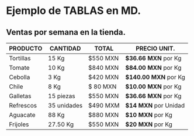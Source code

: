 # Ejemplo de TABLAS en MD.
## Ventas por semana en la tienda.

| PRODUCTO    | CANTIDAD    | TOTAL | PRECIO UNIT. |
| ----------- | ----------- | ----------- | ----------- |
| Tortillas   | 15 Kg       | $550 MXN | **$36.66 MXN** por Kg |
| Tomate      | 10 Kg       | $840 MXN | **$84.00 MXN** por Kg |
| Cebolla     | 3 Kg        | $420 MXN | **$140.00 MXN** por Kg|
| Chile       | 8 Kg        | $ 80 MXN | **$10.00 MXN** por Kg |
| Galletas    | 15 piezas   | $550 MXN | **$36.66 MXN** por Kg |
| Refrescos   | 35 unidades | $490 MXM | **$14 MXN** por Unidad|
| Aguacate    | 88 Kg       | $880 MXN | **$10 MXN** por Kg    |
| Frijoles    | 27.50 Kg    | $550 MXN | **$20 MXN** por Kg    |

